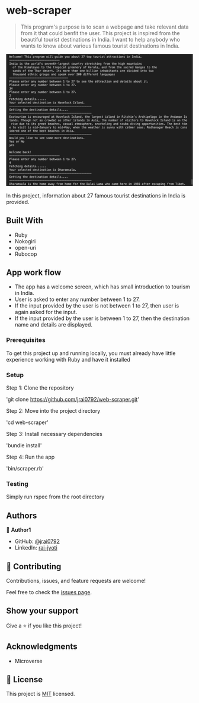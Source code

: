 # web-scraper

> This program's purpose is to scan a webpage and take relevant data from it that could benfit the user. This project is inspired from the beautiful tourist destinations in India. I want to help anybody who wants to know about various famous tourist destinations in India. 

![screenshot](./assets/images/Screenshot.png)

In this project, information about 27 famous tourist destinations in India is provided.

## Built With

- Ruby
- Nokogiri
- open-uri
- Rubocop

## App work flow
- The app has a welcome screen, which has small introduction to tourism in India.
- User is asked to enter any number between 1 to 27.
- If the input provided by the user is not between 1 to 27, then user is again asked for the input.
- If the input provided by the user is between 1 to 27, then the destination name and details are displayed.

### Prerequisites
To get this project up and running locally, you must already have little experience working with Ruby and have it installed
### Setup
Step 1: Clone the repository

'git clone https://github.com/jrai0792/web-scraper.git'

Step 2: Move into the project directory

'cd web-scraper'

Step 3: Install necessary dependencies

'bundle install'

Step 4: Run the app

'bin/scraper.rb'

### Testing

Simply run rspec from the root directory

## Authors

👤 **Author1**

- GitHub: [@jrai0792](https://github.com/githubhandle)
- LinkedIn: [rai-jyoti](https://linkedin.com/linkedinhandle)


## 🤝 Contributing

Contributions, issues, and feature requests are welcome!

Feel free to check the [issues page](issues/).

## Show your support

Give a ⭐️ if you like this project!

## Acknowledgments

- Microverse

## 📝 License

This project is [MIT](lic.url) licensed.
